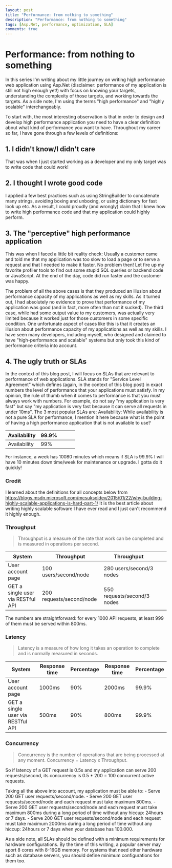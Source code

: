 ```yaml
---
layout: post
title: "Performance: from nothing to something"
description: "Performance: from nothing to something"
tags: [Asp.Net, performance, optimization, SLA]
comments: true
---
```


# Performance: from nothing to something

In this series I'm writing about my little journey on writing high performance web application using Asp.Net (disclaimer: performance of my application is still not high enough yet!) with focus on knowing your targets, understanding the complexity of those targets, and working towards the targets. As a side note, I'm using the terms "high performance" and "highly scalable" interchangeably.

To start with, the most interesting observation is that in order to design and develop high performance application you need to have a clear definition about what kind of performance you want to have. Throughout my career so far, I have gone through a few levels of definitions:

## 1. I didn't know/I didn't care
That was when I just started working as a developer and my only target was to write code that could work!
## 2. I thought I wrote good code
I applied a few best practices such as using StringBuilder to concatenate many strings, avoiding boxing and unboxing, or using dictionary for fast look up etc. As a result, I could proudly (and wrongly) claim that I knew how to write high performance code and that my application could highly perform.
## 3. The "perceptive" high performance application
This was when I faced a little bit reality check: Usually a customer came and told me that my application was too slow to load a page or to serve a request and that I needed to make it faster. No problem then! Let fire up my favorite profiler tools to find out some stupid SQL queries or backend code or JavaScript. At the end of the day, code did run faster and the customer was happy. 

The problem of all the above cases is that they produced an illusion about performance capacity of my applications as well as my skills. As it turned out, I had absolutely no evidence to prove that performance of my application was good (and in fact, more often than not it sucked). The third case, while had some output value to my customers, was actually very limited because it worked just for those customers in some specific condition. One unfortunate aspect of cases like this is that it creates an illusion about performance capacity of my applications as well as my skills. I have seen many developers, including myself, who designed and claimed to have "high-performance and scalable" systems but only took this kind of performance criteria into account.
## 4. The ugly truth or SLAs
In the context of this blog post, I will focus on SLAs that are relevant to performance of web applications. SLA stands for "Service Level Agreement" which defines (again, in the context of this blog post) in exact numbers the level of performance that your applications must satisfy. In my opinion, the rule of thumb when it comes to performance is that you must always work with numbers. For example, do not say "my application is very fast" but say "my application is very fast because it can serve all requests in under 10ms". The 3 most popular SLAs are:
Availability: While availability is not a pure SLA for performance, I mention it here because what is the point of having a high performance application that is not available to use?

| Availability | 99.9% |   |   |   |
|--------------|-------|---|---|---|
| Availability | 99%   |   |   |   |

For instance, a week has 10080 minutes which means if SLA is 99.9% I will have 10 minutes down time/week for maintenance or upgrade. I gotta do it quickly!

### Credit
I learned about the definitions for all concepts below from https://blogs.msdn.microsoft.com/mcsuksoldev/2015/01/22/why-building-highly-scalable-applications-is-hard-part-1/ It is the best article about writing highly scalable software I have ever read and I just can't recommend it highly enough.


### Throughput

> Throughput is a measure of the rate that work can be completed and is measured in operations per second.

| System                            | Throughput               | Throughput                  |   |   |
|-----------------------------------|--------------------------|-----------------------------|---|---|
| User account page                 | 100 users/second/node    | 280 users/second/3 nodes    |   |   |
| GET a single user via RESTful API | 200 requests/second/node | 550 requests/second/3 nodes |   |   |

The numbers are straightforward: for every 1000 API requests, at least 999 of them must be served within 800ms.

### Latency
> Latency is a measure of how long it takes an operation to complete and is normally measured in seconds. 

| System                            | Response time | Percentage | Response time | Percentage |
|-----------------------------------|---------------|------------|---------------|------------|
| User account page                 | 1000ms        | 90%        | 2000ms        | 99.9%      |
| GET a single user via RESTful API | 500ms         | 90%        | 800ms         | 99.9%      |

### Concurrency
> Concurrency is the number of operations that are being processed at any moment.
>			Concurrency = Latency x Throughput.

So if latency of a GET request is 0.5s and my application can serve 200 requests/second, its concurrency is 0.5 * 200 = 100 concurrent active requests.

Taking all the above into account, my application must be able to:
	- Serve 200 GET user requests/second/node.
	- Serve 200 GET user requests/second/node and each request must take maximum 800ms.
	- Serve 200 GET user requests/second/node and each request must take maximum 800ms during a long period of time without any hiccup: 24hours or 7 days.
	- Serve 200 GET user requests/second/node and each request must take maximum 2000ms during a long period of time without any hiccup: 24hours or 7 days when your database has 100.000.
	
As a side note, all SLAs should be defined with a minimum requirements for hardware configurations. By the time of this writing, a popular server may sport 8 cores with 8-16GB memory. For systems that need other hardware such as database servers, you should define minimum configurations for them too.
